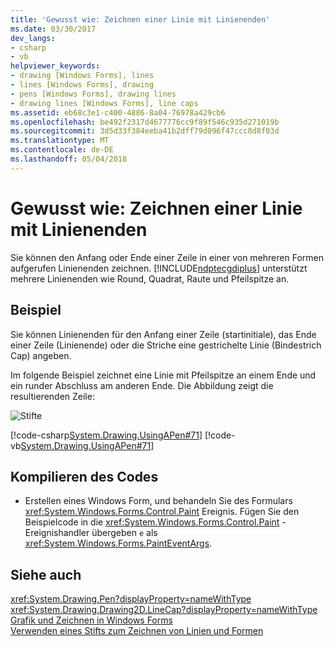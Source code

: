 ```yaml
---
title: 'Gewusst wie: Zeichnen einer Linie mit Linienenden'
ms.date: 03/30/2017
dev_langs:
- csharp
- vb
helpviewer_keywords:
- drawing [Windows Forms], lines
- lines [Windows Forms], drawing
- pens [Windows Forms], drawing lines
- drawing lines [Windows Forms], line caps
ms.assetid: eb68c3e1-c400-4886-8a04-76978a429cb6
ms.openlocfilehash: be492f2317d4677776cc9f89f546c935d271019b
ms.sourcegitcommit: 3d5d33f384eeba41b2dff79d096f47ccc8d8f03d
ms.translationtype: MT
ms.contentlocale: de-DE
ms.lasthandoff: 05/04/2018
---
```

# <a name="how-to-draw-a-line-with-line-caps"></a>Gewusst wie: Zeichnen einer Linie mit Linienenden
Sie können den Anfang oder Ende einer Zeile in einer von mehreren Formen aufgerufen Linienenden zeichnen. [!INCLUDE[ndptecgdiplus](../../../../includes/ndptecgdiplus-md.md)] unterstützt mehrere Linienenden wie Round, Quadrat, Raute und Pfeilspitze an.  
  
## <a name="example"></a>Beispiel  
 Sie können Linienenden für den Anfang einer Zeile (startinitiale), das Ende einer Zeile (Linienende) oder die Striche eine gestrichelte Linie (Bindestrich Cap) angeben.  
  
 Im folgende Beispiel zeichnet eine Linie mit Pfeilspitze an einem Ende und ein runder Abschluss am anderen Ende. Die Abbildung zeigt die resultierenden Zeile:  
  
 ![Stifte](../../../../docs/framework/winforms/advanced/media/pens4.gif "pens4")  
  
 [!code-csharp[System.Drawing.UsingAPen#71](../../../../samples/snippets/csharp/VS_Snippets_Winforms/System.Drawing.UsingAPen/CS/Class1.cs#71)]
 [!code-vb[System.Drawing.UsingAPen#71](../../../../samples/snippets/visualbasic/VS_Snippets_Winforms/System.Drawing.UsingAPen/VB/Class1.vb#71)]  
  
## <a name="compiling-the-code"></a>Kompilieren des Codes  
  
-   Erstellen eines Windows Form, und behandeln Sie des Formulars <xref:System.Windows.Forms.Control.Paint> Ereignis. Fügen Sie den Beispielcode in die <xref:System.Windows.Forms.Control.Paint> -Ereignishandler übergeben `e` als <xref:System.Windows.Forms.PaintEventArgs>.  
  
## <a name="see-also"></a>Siehe auch  
 <xref:System.Drawing.Pen?displayProperty=nameWithType>  
 <xref:System.Drawing.Drawing2D.LineCap?displayProperty=nameWithType>  
 [Grafik und Zeichnen in Windows Forms](../../../../docs/framework/winforms/advanced/graphics-and-drawing-in-windows-forms.md)  
 [Verwenden eines Stifts zum Zeichnen von Linien und Formen](../../../../docs/framework/winforms/advanced/using-a-pen-to-draw-lines-and-shapes.md)
